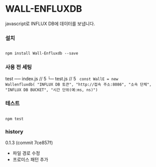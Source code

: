 # WALL-ENFLUXDB
javascript로 INFLUX DB에 데이터를 보냅니다.


### 설치
<code>
npm install Wall-Enfluxdb --save
</code>


### 사용 전 세팅
test ── index.js  // 5
     └─ test.js   // 5 
<code>
const WallE = new Wallenfluxdb(
  "INFLUX DB 토큰",
	"http://접속 주소:8086",
	"소속 단체",
	"INFLUX DB BUCKET",
	"시간 단위(예:ms, ns)")
</code>


### 테스트
<code>
npm test
</code>

### history
0.1.3 (commit 7ce857f)
- 파일 경로 수정
- 프로미스 패턴 추가

